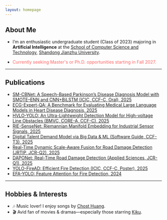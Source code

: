 ```yaml
---
layout: homepage
---
```


## About Me 

- I’m an enthusiastic undergraduate student (Class of 2023) majoring in **Artificial Intelligence** at the [School of Computer Science and Technology](https://www.sdjzu.edu.cn/jsjkx/index.htm), [Shandong Jianzhu University](https://www.sdjzu.edu.cn/).

- <span style="color:#FF6666">Currently seeking Master's or Ph.D. opportunities starting in Fall 2027.</span>  

---

## Publications  

- [SM-CBNet: A Speech-Based Parkinson’s Disease Diagnosis Model with SMOTE–ENN and CNN+BiLSTM (ICIC, CCF-C, Oral), 2025](https://link.springer.com/chapter/10.1007/978-981-95-0030-7_4)  
- [ECG-Expert-QA: A Benchmark for Evaluating Medical Large Language Models in Heart Disease Diagnosis, 2025](https://export.arxiv.org/abs/2502.17475)
- [HVLO-YOLO: An Ultra-Lightweight Detection Model for High-voltage Line Obstacles (BMVC, CORE-A, CCF-C), 2025](https://openreview.net/forum?id=2FnI6Pmx4J#discussion)
- [RIE-SenseNet: Riemannian Manifold Embedding for Industrial Sensor Signals, 2025](https://arxiv.org/abs/2502.02428)  
- [Digital Talent Demand Model via Big Data & ML (Software Guide, CCF-T3), 2025](https://www.rjdk.org.cn/zh/article/doi/10.11907/rjdk.241973/)  
- [Real-Time Dynamic Scale-Aware Fusion for Road Damage Detection (JRTIP, JCR-Q2), 2025](https://link.springer.com/article/10.1007/s11554-025-01634-w)  
- [DAPONet: Real-Time Road Damage Detection (Applied Sciences, JCR-Q1), 2025](https://www.mdpi.com/2076-3417/15/3/1470)  
- [YOLO-FireAD: Efficient Fire Detection (ICIC, CCF-C, Poster), 2025](https://arxiv.org/abs/2505.20884)
- [EFA-YOLO: Feature Attention for Fire Detection, 2024](https://arxiv.org/abs/2409.12635)  

---

## Hobbies & Interests

- 🎶 Music lover! I enjoy songs by [Chost Huang](https://m.weibo.cn/u/5043186742).
- 🎬 Avid fan of movies & dramas—especially those starring [Kiku](https://m.weibo.cn/u/3669102477).
